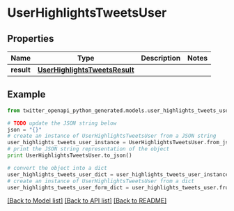 # UserHighlightsTweetsUser


## Properties

Name | Type | Description | Notes
------------ | ------------- | ------------- | -------------
**result** | [**UserHighlightsTweetsResult**](UserHighlightsTweetsResult.md) |  | 

## Example

```python
from twitter_openapi_python_generated.models.user_highlights_tweets_user import UserHighlightsTweetsUser

# TODO update the JSON string below
json = "{}"
# create an instance of UserHighlightsTweetsUser from a JSON string
user_highlights_tweets_user_instance = UserHighlightsTweetsUser.from_json(json)
# print the JSON string representation of the object
print UserHighlightsTweetsUser.to_json()

# convert the object into a dict
user_highlights_tweets_user_dict = user_highlights_tweets_user_instance.to_dict()
# create an instance of UserHighlightsTweetsUser from a dict
user_highlights_tweets_user_form_dict = user_highlights_tweets_user.from_dict(user_highlights_tweets_user_dict)
```
[[Back to Model list]](../README.md#documentation-for-models) [[Back to API list]](../README.md#documentation-for-api-endpoints) [[Back to README]](../README.md)


